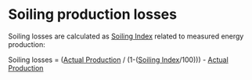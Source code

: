 # Soiling production losses

Soiling losses are calculated as [Soiling Index](../yield_and_weather/soiling_index.md) related to measured energy production:

Soiling losses = ([Actual Production](../yield_and_weather/actual_production.md) / (1-([Soiling Index](../yield_and_weather/soiling_index.md)/100))) - [Actual Production](../yield_and_weather/actual_production.md)

